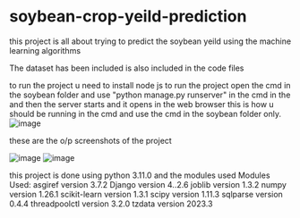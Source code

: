 # soybean-crop-yeild-prediction
this project is all about trying to predict the soybean yeild using the machine learning algorithms


The dataset has been included is also included  in the code files 

to run the project u need to install node js 
to run the project open the cmd in  the soybean folder and use "python manage.py runserver" in the cmd in the  and then the server starts  and it opens in the web browser  this is how u should be running in the cmd  and use the cmd in the soybean folder only.
![image](https://github.com/saikumaryangala/soybean-crop-yeild-prediction/assets/71752864/ed027b29-d73a-4c08-902b-78267d814508)


these are the o/p screenshots of the project 

![image](https://github.com/saikumaryangala/soybean-crop-yeild-prediction/assets/71752864/92e7b80a-f9b3-4a36-b59b-0b1587cb3ed5)
![image](https://github.com/saikumaryangala/soybean-crop-yeild-prediction/assets/71752864/68883e9a-d011-4359-8172-ff9f904efc37)

this project is done using python 3.11.0 
and the modules used
Modules Used:
asgiref version 3.7.2
Django version 4..2.6
joblib version 1.3.2
numpy version 1.26.1
scikit-learn version 1.3.1
scipy version 1.11.3
sqlparse version 0.4.4
threadpoolctl version 3.2.0
tzdata version 2023.3






